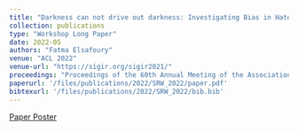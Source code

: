 ```yaml
---
title: "Darkness can not drive out darkness: Investigating Bias in Hate SpeechDetection Models"
collection: publications
type: "Workshop Long Paper"
date: 2022-05
authors: "Fatma Elsafoury"
venue: "ACL 2022"
venue-url: "https://sigir.org/sigir2021/"
proceedings: "Proceedings of the 60th Annual Meeting of the Association for Computational Linguistics: Student Research Workshop"
paperurl: '/files/publications/2022/SRW_2022/paper.pdf'
bibtexurl: '/files/publications/2022/SRW_2022/bib.bib'
---
```

<a href="/files/publications/2022/SRW_2022/ACL_SRW_2022_Poster.pdf">Paper Poster</a>